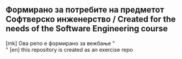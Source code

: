 ## Формирано за потребите на предметот Софтверско инженерство / Created for the needs of the Software Engineering course

[mk] Oва репо е формирано за вежбање "<br/>"
[en] this repository is created as an exercise repo


